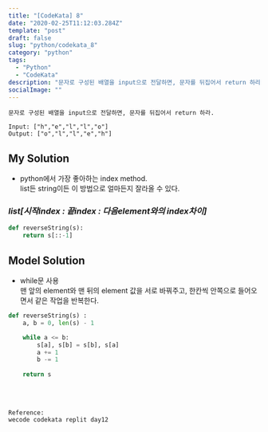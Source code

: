 ```yaml
---
title: "[CodeKata] 8"
date: "2020-02-25T11:12:03.284Z"
template: "post"
draft: false
slug: "python/codekata_8"
category: "python"
tags:
  - "Python"
  - "CodeKata"
description: "문자로 구성된 배열을 input으로 전달하면, 문자를 뒤집어서 return 하라."
socialImage: ""
---
```



```
문자로 구성된 배열을 input으로 전달하면, 문자를 뒤집어서 return 하라.

Input: ["h","e","l","l","o"]
Output: ["o","l","l","e","h"]
```

## My Solution
* python에서 가장 좋아하는 index method.\
list든 string이든 이 방법으로 얼마든지 잘라올 수 있다.

### _list[시작index : 끝index : 다음element와의 index차이]_

```python
def reverseString(s):
    return s[::-1]
```

## Model Solution
* while문 사용\
맨 앞의 element와 맨 뒤의 element 값을 서로 바꿔주고, 한칸씩 안쪽으로 들어오면서 같은 작업을 반복한다.

```python
def reverseString(s) :
    a, b = 0, len(s) - 1

    while a <= b:
        s[a], s[b] = s[b], s[a]
        a += 1
        b -= 1
        
    return s
```



<br>
<br>

    Reference:
    wecode codekata replit day12